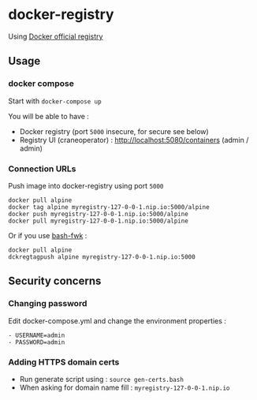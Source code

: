 # docker-registry

Using [Docker official registry](https://docs.docker.com/registry/deploying/)

## Usage

### docker compose

Start with ```docker-compose up```

You will be able to have :

* Docker registry (port ```5000``` insecure, for secure see below)
* Registry UI (craneoperator) : [http://localhost:5080/containers](http://localhost:5080/containers) (admin / admin)

### Connection URLs

Push image into docker-registry using port ```5000 ```

```
docker pull alpine
docker tag alpine myregistry-127-0-0-1.nip.io:5000/alpine
docker push myregistry-127-0-0-1.nip.io:5000/alpine
docker pull myregistry-127-0-0-1.nip.io:5000/alpine
```

Or if you use [bash-fwk](https://github.com/frtu/bash-fwk) :

```
docker pull alpine
dckregtagpush alpine myregistry-127-0-0-1.nip.io:5000
```

## Security concerns

### Changing password

Edit docker-compose.yml and change the environment properties :

```
- USERNAME=admin
- PASSWORD=admin
```

### Adding HTTPS domain certs

* Run generate script using : ```source gen-certs.bash```
* When asking for domain name fill :  ```myregistry-127-0-0-1.nip.io```
